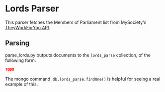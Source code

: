 Lords Parser
=============

This parser fetches the Members of Parliament list from MySociety's [TheyWorkForYou API](http://www.theyworkforyou.com/api/docs/). 

Parsing
-------

parse_lords.py outputs documents to the `lords_parse` collection, of the following form:

```json
TODO
```

The mongo command: `db.lords_parse.findOne()` is helpful for seeing a real example of this.
